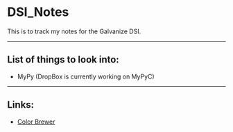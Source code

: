 # DSI_Notes
This is to track my notes for the Galvanize DSI.

______________________________________________

## List of things to look into:

* MyPy (DropBox is currently working on MyPyC)

______________________________________________

## Links:

* [Color Brewer](https://colorbrewer2.org/#type=sequential&scheme=BuGn&n=3)